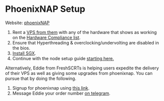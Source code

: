 # PhoenixNAP Setup

Website: [phoenixNAP](https://admin.phoenixnap.com/wap-pncpadmin-shell/orderForm?bmbPath=/order-management/order-form?currencyCode=usd)

1. Rent a [VPS from them](http://bit.ly/secretsgx) with any of the hardware that shows as working on the [Hardware Compliance list](https://docs.scrt.network/node-guides/hardware-compliance.html).
2. Ensure that Hyperthreading & overclocking/undervolting are disabled in the bios.
3. [Install SGX](https://docs.scrt.network/node-guides/setup-sgx.html).
4. Continue with the node setup guide [starting here.](https://docs.scrt.network/node-guides/run-full-node-mainnet.html)

Alternatively, Eddie from FreshSCRTs is helping users expedite the delivery of their VPS as well as giving some upgrades from phoenixnap. You can pursue that by doing the following.

1. Signup for phoenixnap using [this link](http://bit.ly/secretsgx).
2. Message Eddie your order number [on telegram](https://t.me/onegaia).
